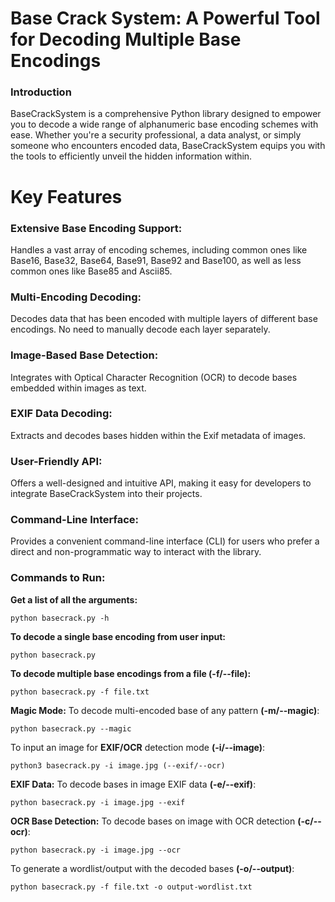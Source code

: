 # Base Crack System: A Powerful Tool for Decoding Multiple Base Encodings

### Introduction

BaseCrackSystem is a comprehensive Python library designed to empower you to decode a wide range of alphanumeric base encoding schemes with ease. Whether you're a security professional, a data analyst, or simply someone who encounters encoded data, BaseCrackSystem equips you with the tools to efficiently unveil the hidden information within.

# Key Features

### Extensive Base Encoding Support:
Handles a vast array of encoding schemes, including common ones like Base16, Base32, Base64, Base91, Base92 and Base100, as well as less common ones like Base85 and Ascii85.
### Multi-Encoding Decoding:
Decodes data that has been encoded with multiple layers of different base encodings. No need to manually decode each layer separately.
### Image-Based Base Detection:
Integrates with Optical Character Recognition (OCR) to decode bases embedded within images as text.
### EXIF Data Decoding:
Extracts and decodes bases hidden within the Exif metadata of images.
### User-Friendly API:
Offers a well-designed and intuitive API, making it easy for developers to integrate BaseCrackSystem into their projects.
### Command-Line Interface:
Provides a convenient command-line interface (CLI) for users who prefer a direct and non-programmatic way to interact with the library.


### Commands to Run:

**Get a list of all the arguments:**

    python basecrack.py -h

**To decode a single base encoding from user input:**

    python basecrack.py

**To decode multiple base encodings from a file **(-f/--file)**:**

    python basecrack.py -f file.txt

**Magic Mode:** To decode multi-encoded base of any pattern **(-m/--magic)**:

    python basecrack.py --magic

To input an image for **EXIF/OCR** detection mode **(-i/--image)**:

    python3 basecrack.py -i image.jpg (--exif/--ocr)

**EXIF Data:** To decode bases in image EXIF data **(-e/--exif)**:

    python basecrack.py -i image.jpg --exif

**OCR Base Detection:** To decode bases on image with OCR detection **(-c/--ocr)**:

    python basecrack.py -i image.jpg --ocr

To generate a wordlist/output with the decoded bases **(-o/--output)**:

    python basecrack.py -f file.txt -o output-wordlist.txt
    
